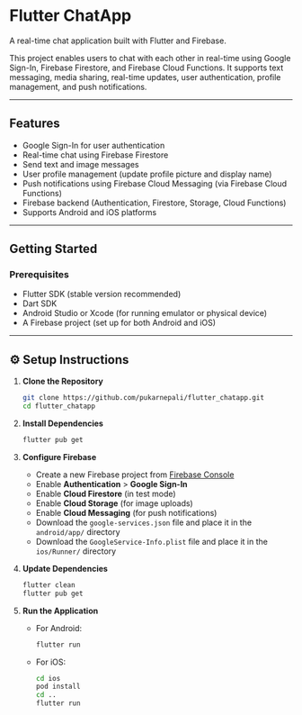 
# Flutter ChatApp 

A real-time chat application built with Flutter and Firebase.

This project enables users to chat with each other in real-time using Google Sign-In, Firebase Firestore, and Firebase Cloud Functions. It supports text messaging, media sharing, real-time updates, user authentication, profile management, and push notifications.

---

##  Features

- Google Sign-In for user authentication
- Real-time chat using Firebase Firestore
- Send text and image messages
- User profile management (update profile picture and display name)
- Push notifications using Firebase Cloud Messaging (via Firebase Cloud Functions)
- Firebase backend (Authentication, Firestore, Storage, Cloud Functions)
- Supports Android and iOS platforms

---

##  Getting Started

### Prerequisites

- Flutter SDK (stable version recommended)
- Dart SDK
- Android Studio or Xcode (for running emulator or physical device)
- A Firebase project (set up for both Android and iOS)

---

## ⚙ Setup Instructions

1. **Clone the Repository**
   ```bash
   git clone https://github.com/pukarnepali/flutter_chatapp.git
   cd flutter_chatapp


2. **Install Dependencies**

   ```bash
   flutter pub get
   ```

3. **Configure Firebase**

   * Create a new Firebase project from [Firebase Console](https://console.firebase.google.com/)
   * Enable **Authentication** > **Google Sign-In**
   * Enable **Cloud Firestore** (in test mode)
   * Enable **Cloud Storage** (for image uploads)
   * Enable **Cloud Messaging** (for push notifications)
   * Download the `google-services.json` file and place it in the `android/app/` directory
   * Download the `GoogleService-Info.plist` file and place it in the `ios/Runner/` directory

4. **Update Dependencies**

   ```bash
   flutter clean
   flutter pub get
   ```

5. **Run the Application**

   * For Android:

     ```bash
     flutter run
     ```
   * For iOS:

     ```bash
     cd ios
     pod install
     cd ..
     flutter run
     ```



